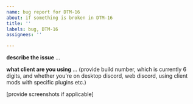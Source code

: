 ```yaml
---
name: bug report for DTM-16
about: if something is broken in DTM-16
title: ''
labels: bug, DTM-16
assignees: ''

---
```


**describe the issue**
...

**what client are you using**
... (provide build number, which is currently 6 digits, and whether you're on desktop discord, web discord, using client mods with specific plugins etc.)

[provide screenshots if applicable]
